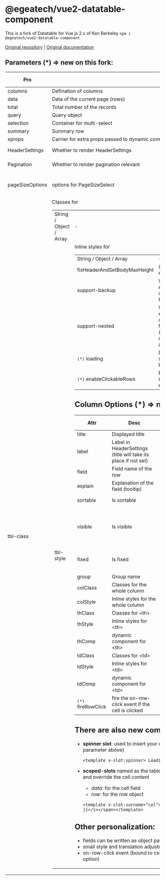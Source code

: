 # @egeatech/vue2-datatable-component

This is a fork of Datatable for Vue.js 2.x of Ken Berkeley
`npm i @egeatech/vue2-datatable-component`

[Original repository](https://onewaytech.github.io/vue2-datatable) |  [Original documentation](https://OneWayTech.github.io/vue2-datatable/doc)

[npm-url]: https://www.npmjs.com/package/vue2-datatable-component


## Parameters (*) => new on this fork:

| Pro |Desc|Type|Optional values|Default value|Required|
|--- |--- |--- |--- |--- |--- |
|columns|Defination of columns|Array|-|-|Y|
|data|Data of the current page (rows)|Array|-|-|Y|
|total|Total number of the records|Number|-|-|Y|
|query|Query object|Object|-|-|Y|
|selection|Container for multi-select|Array|-|-|N|
|summary|Summary row|Object|-|-|N|
|xprops|Carrier for extra props passed to dynamic components|Object|-|-|N|
|HeaderSettings|Whether to render HeaderSettings|Boolean|true / false|false|N|
|Pagination|Whether to render pagination relevant|Boolean|true / false|true|N|
|pageSizeOptions|options for PageSizeSelect|Array|-|[10, 20, 40, 80, 100]|N|
|tbl-class|Classes for <table>|String / Object / Array|-|-|N|
|tbl-style|Inline styles for <table>|String / Object / Array|-|-|N|
|fixHeaderAndSetBodyMaxHeight|(Just as its name implies)|Number|-|-|N|
|support-backup|Whether to enable backup of HeaderSettings|Boolean|true / false|false|N|
|support-nested|Whether to enable nested components feature (accordion mode is available)|Boolean / String|true / false / 'accordion'|false|N|
|`(*)` loading|Display loading slot in table body|Boolean|-|false|N|
|`(*)` enableClickableRows|Enable the on-row-click event|Boolean|-|true|N|


## Column Options (*) => new on this fork:

|Attr|Desc|Type|Optional values|Default value|Required|
|--- |--- |--- |--- |--- |--- |
|title|Displayed title|String|-|-|N|
|label|Label in HeaderSettings (title will take its place if not set)|String|-|-|N|
|field|Field name of the row|String|-|-|N|
|explain|Explanation of the field (tooltip)|String|-|-|N|
|sortable|Is sortable|Boolean|true / false|false|N|
|visible|Is visible|Boolean / String (if the type is String, the visibility is not allowed to toggle)|true / false / 'true' / 'false'|true|N|
|fixed|Is fixed|Boolean / String|true / false / 'left' / 'right'|-|N|
|group|Group name|String|-|-|N|
|colClass|Classes for the whole column|String / Object|-|-|N|
|colStyle|Inline styles for the whole column|Object|-|-|N|
|thClass|Classes for \<th>|String|-|-|N|
|thStyle|Inline styles for \<th>|Object|-|-|N|
|thComp|dynamic component for \<th>|String / Object|-|-|N|
|tdClass|Classes for \<td>|String|-|-|N|
|tdStyle|Inline styles for \<td>|Object|-|-|N|
|tdComp|dynamic component for \<td>|String / Object|-|-|N|
|`(*)` fireRowClick|fire the on-row-click event if the cell is clicked|Boolean|-|true|N|


## There are also new component slots:

* **spinner slot**: used to insert your own custom spinner (to use with the loading parameter above)

    `<template v-slot:spinner> Loading... </template>`
* **scoped-slots** named as the table fields: you can access the cell/row information and override the cell content
    * *data*: for the cell field
    * *row*: for the row object
    
    `<template v-slot:surname="col"><span style="color: darkred"><i>{{ col.data }}</i></span></template>`


## Other personalization:
* fields can be written as object paths (like 'user.house.address')
* small style and translation adjustments
* on-row-click event (bound to cells, cells can be excluded using fireRowClick option)


